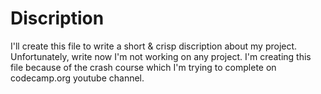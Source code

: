 # Discription
I'll create this file to write a short & crisp discription about my project. Unfortunately, write now I'm not working on any project. I'm creating this file because of the crash course which I'm trying to complete on codecamp.org youtube channel.

